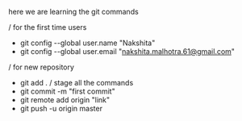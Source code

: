 here we are learning the git commands

/ for the first time users
* git config --global user.name "Nakshita"
* git config --global user.email "nakshita.malhotra.61@gmail.com"

/ for new repository
* git add . / stage all the commands
* git commit -m "first commit"
* git remote add origin "link"
* git push -u origin master


